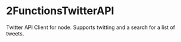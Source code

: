 # 2FunctionsTwitterAPI
Twitter API Client for node. Supports twitting and a search for a list of tweets.
